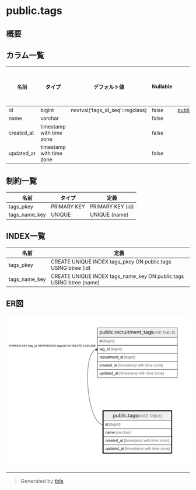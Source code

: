 # public.tags

## 概要

## カラム一覧

| 名前 | タイプ | デフォルト値 | Nullable | 子テーブル | 親テーブル | コメント |
| ---- | ------ | ------------ | -------- | ---------- | ---------- | -------- |
| id | bigint | nextval('tags_id_seq'::regclass) | false | [public.recruitment_tags](public.recruitment_tags.md) |  |  |
| name | varchar |  | false |  |  |  |
| created_at | timestamp with time zone |  | false |  |  |  |
| updated_at | timestamp with time zone |  | false |  |  |  |

## 制約一覧

| 名前 | タイプ | 定義 |
| ---- | ---- | ---------- |
| tags_pkey | PRIMARY KEY | PRIMARY KEY (id) |
| tags_name_key | UNIQUE | UNIQUE (name) |

## INDEX一覧

| 名前 | 定義 |
| ---- | ---------- |
| tags_pkey | CREATE UNIQUE INDEX tags_pkey ON public.tags USING btree (id) |
| tags_name_key | CREATE UNIQUE INDEX tags_name_key ON public.tags USING btree (name) |

## ER図

![er](public.tags.svg)

---

> Generated by [tbls](https://github.com/k1LoW/tbls)
